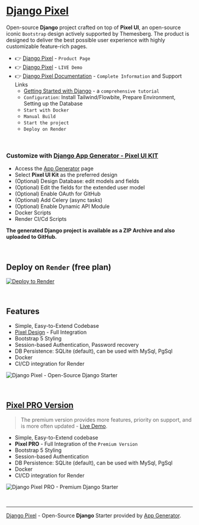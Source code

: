 
# [Django Pixel](https://app-generator.dev/product/pixel-bootstrap/django/)

Open-source **Django** project crafted on top of **Pixel UI**, an open-source iconic `Bootstrap` design actively supported by Themesberg.
The product is designed to deliver the best possible user experience with highly customizable feature-rich pages. 

- 👉 [Django Pixel](https://app-generator.dev/product/pixel-bootstrap/django/) - `Product Page`
- 👉 [Django Pixel](https://django-pixel.onrender.com) - `LIVE Demo` 
- 👉 [Django Pixel Documentation](https://app-generator.dev/docs/products/django/pixel/index.html) - `Complete Information` and Support Links
  - [Getting Started with Django](https://app-generator.dev/docs/technologies/django/index.html) - a `comprehensive tutorial`
  - `Configuration`: Install Tailwind/Flowbite, Prepare Environment, Setting up the Database 
  - `Start with Docker`
  - `Manual Build`
  - `Start the project`
  - `Deploy on Render`
 
<br />

### Customize with [Django App Generator - Pixel UI KIT](https://app-generator.dev/tools/django-generator/pixel/)

- Access the [App Generator](https://app-generator.dev/tools/django-generator/) page
- Select **Pixel UI Kit** as the preferred design
- (Optional) Design Database: edit models and fields
- (Optional) Edit the fields for the extended user model
- (Optional) Enable OAuth for GitHub
- (Optional) Add Celery (async tasks)
- (Optional) Enable Dynamic API Module
- Docker Scripts
- Render CI/Cd Scripts

**The generated Django project is available as a ZIP Archive and also uploaded to GitHub.**

<br />

## Deploy on `Render` (free plan)

[![Deploy to Render](https://render.com/images/deploy-to-render-button.svg)](https://render.com/deploy)

<br /> 

## Features

- Simple, Easy-to-Extend Codebase
- [Pixel Design](https://app-generator.dev/docs/templates/bootstrap/pixel-bootstrap.html) - Full Integration 
- Bootstrap 5 Styling 
- Session-based Authentication, Password recovery
- DB Persistence: SQLite (default), can be used with MySql, PgSql
- Docker 
- CI/CD integration for Render 

![Django Pixel - Open-Source Django Starter](https://user-images.githubusercontent.com/51070104/168753915-d61b2f97-57b2-4d14-a774-d217d120ff62.png)

<br />

## [Pixel PRO Version](https://app-generator.dev/product/pixel-bootstrap-pro/django/)

> The premium version provides more features, priority on support, and is more often updated - [Live Demo](https://django-pixel-enh.appseed-srv1.com/).

- Simple, Easy-to-Extend codebase
- **Pixel PRO** - Full Integration of the `Premium Version` 
- Bootstrap 5 Styling 
- Session-based Authentication
- DB Persistence: SQLite (default), can be used with MySql, PgSql
- Docker 
- CI/CD integration for Render 

![Django Pixel PRO - Premium Django Starter](https://user-images.githubusercontent.com/51070104/168760719-f0e45406-2b2a-43e0-badf-fa953edb62b8.png)

<br />

---
[Django Pixel](https://app-generator.dev/product/pixel-bootstrap/django/) - Open-Source **Django** Starter provided by [App Generator](https://app-generator.dev).
